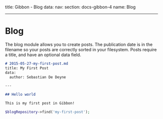 title: Gibbon - Blog
data:
  nav: 
    section: docs-gibbon-4
    name: Blog

---

# Blog

The blog module allows you to create posts. The publication date is in the filename so your posts are correctly sorted in your filesystem. Posts require a title, and have an optional data field.

```markdown
# 2015-05-27-my-first-post.md
title: My First Post
data:
  author: Sebastian De Deyne

---

## Hello world

This is my first post in Gibbon!
```

```php
$blogRepository->find('my-first-post');
```
